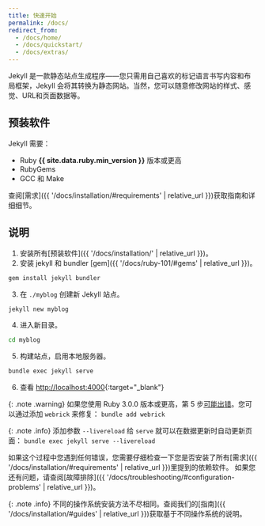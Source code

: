 ```yaml
---
title: 快速开始
permalink: /docs/
redirect_from:
  - /docs/home/
  - /docs/quickstart/
  - /docs/extras/
---
```

Jekyll 是一款静态站点生成程序——您只需用自己喜欢的标记语言书写内容和布局框架，Jekyll 会将其转换为静态网站。当然，您可以随意修改网站的样式、感觉、URL和页面数据等。

## 预装软件

Jekyll 需要：

* Ruby **{{ site.data.ruby.min_version }}** 版本或更高
* RubyGems
* GCC 和 Make

查阅[需求]({{ '/docs/installation/#requirements' | relative_url }})获取指南和详细细节。

## 说明

1. 安装所有[预装软件]({{ '/docs/installation/' | relative_url }})。
2. 安装 jekyll 和 bundler [gem]({{ '/docs/ruby-101/#gems' | relative_url }})。
```sh
gem install jekyll bundler
```
3. 在 `./myblog` 创建新 Jekyll 站点。
```sh
jekyll new myblog
```
4. 进入新目录。
```sh
cd myblog
```
5. 构建站点，启用本地服务器。
```sh
bundle exec jekyll serve
```
6. 查看 [http://localhost:4000](http://localhost:4000){:target="_blank"}

{: .note .warning}
如果您使用 Ruby 3.0.0 版本或更高，第 5 步[可能出错](https://github.com/github/pages-gem/issues/752)。您可以通过添加 `webrick` 来修复： `bundle add webrick`

{: .note .info}
添加参数 `--livereload` 给 `serve` 就可以在数据更新时自动更新页面： `bundle exec jekyll serve --livereload`


如果这个过程中您遇到任何错误，您需要仔细检查一下您是否安装了所有[需求]({{ '/docs/installation/#requirements' | relative_url }})里提到的依赖软件。 
如果您还有问题，请查阅[故障排除]({{ '/docs/troubleshooting/#configuration-problems' | relative_url }})。

{: .note .info}
不同的操作系统安装方法不尽相同。查阅我们的[指南]({{ '/docs/installation/#guides' | relative_url }})获取基于不同操作系统的说明。
